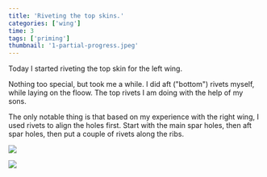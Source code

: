 ```yaml
---
title: 'Riveting the top skins.'
categories: ['wing']
time: 3
tags: ['priming']
thumbnail: '1-partial-progress.jpeg'
---
```


Today I started riveting the top skin for the left wing.

<!-- more -->

Nothing too special, but took me a while. I did aft ("bottom") rivets myself, while laying on the floow. The top rivets I am doing with the help of my sons.

The only notable thing is that based on my experience with the right wing, I used rivets to align the holes first. Start with the main spar holes, then aft spar holes, then put a couple of rivets along the ribs.

![](./0-using-rivets-for-alignment.jpeg)

![](./1-partial-progress.jpeg)